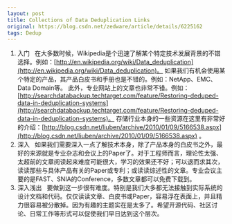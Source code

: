 ```yaml
---
layout: post
title: Collections of Data Deduplication Links
original: https://blog.csdn.net/zedware/article/details/6225162
tags: Dedup
---
```


1. 入门
 
在大多数时候，Wikipedia是个迅速了解某个特定技术发展背景的不错选择。例如：[http://en.wikipedia.org/wiki/Data_deduplication](http://en.wikipedia.org/wiki/Data_deduplication)。
如果我们有机会使用某个特定的产品，其产品白皮书和手册也是不错的。例如：NetApp、EMC、Data Domain等。
此外，专业网站上的文章也非常不错。例如：[http://searchdatabackup.techtarget.com/feature/Restoring-deduped-data-in-deduplication-systems](http://searchdatabackup.techtarget.com/feature/Restoring-deduped-data-in-deduplication-systems)。
存储行业本身的一些资源在这里有非常好的介绍：[http://blog.csdn.net/liuben/archive/2010/01/09/5166538.aspx](http://blog.csdn.net/liuben/archive/2010/01/09/5166538.aspx)
。
 
2. 深入
 
如果我们需要深入一点了解技术本身，除了产品本身的白皮书之外，最好的来源就是专业杂志和会议上的Paper了。对于工程师而言，理论性太强、太超前的文章阅读起来难度可能很大，学习的效果还不好；可以退而求其次，读读那些与具体产品有关的Paper或专利；或读读综述性的文章。专业会议主要的是FAST、SNIA的Conference，多数文章都可以免费下载到。
 
3. 深入浅出
 
要做到这一步很有难度。特别是我们大多都无法接触到实际系统的设计文档和代码。仅仅读读文章、白皮书或Paper，容易浮在表面上，并且精力很容易被分散掉。因为有趣的主题实在是太多了。希望开源代码、社区讨论、日常工作等形式可以促使我们早日达到这个层次。
 
